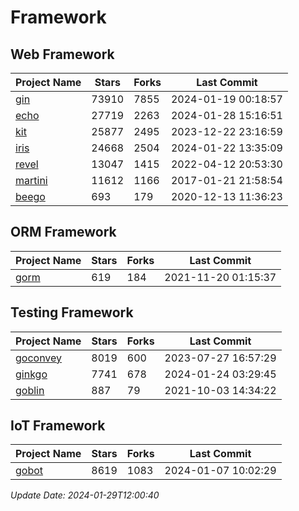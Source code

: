 # Framework

## Web Framework
| Project Name | Stars | Forks | Last Commit |
| ------------ | ----- | ----- | ----------- |
| [gin](https://github.com/gin-gonic/gin) | 73910 | 7855 | 2024-01-19 00:18:57 |
| [echo](https://github.com/labstack/echo) | 27719 | 2263 | 2024-01-28 15:16:51 |
| [kit](https://github.com/go-kit/kit) | 25877 | 2495 | 2023-12-22 23:16:59 |
| [iris](https://github.com/kataras/iris) | 24668 | 2504 | 2024-01-22 13:35:09 |
| [revel](https://github.com/revel/revel) | 13047 | 1415 | 2022-04-12 20:53:30 |
| [martini](https://github.com/go-martini/martini) | 11612 | 1166 | 2017-01-21 21:58:54 |
| [beego](https://github.com/astaxie/beego) | 693 | 179 | 2020-12-13 11:36:23 |

## ORM Framework
| Project Name | Stars | Forks | Last Commit |
| ------------ | ----- | ----- | ----------- |
| [gorm](https://github.com/jinzhu/gorm) | 619 | 184 | 2021-11-20 01:15:37 |

## Testing Framework
| Project Name | Stars | Forks | Last Commit |
| ------------ | ----- | ----- | ----------- |
| [goconvey](https://github.com/smartystreets/goconvey) | 8019 | 600 | 2023-07-27 16:57:29 |
| [ginkgo](https://github.com/onsi/ginkgo) | 7741 | 678 | 2024-01-24 03:29:45 |
| [goblin](https://github.com/franela/goblin) | 887 | 79 | 2021-10-03 14:34:22 |

## IoT Framework
| Project Name | Stars | Forks | Last Commit |
| ------------ | ----- | ----- | ----------- |
| [gobot](https://github.com/hybridgroup/gobot) | 8619 | 1083 | 2024-01-07 10:02:29 |

*Update Date: 2024-01-29T12:00:40*
